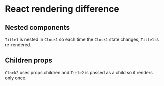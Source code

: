 # React rendering difference

## Nested components

`Title1` is nested in `Clock1` so each time the `Clock1` state changes, `Title1` is re-rendered.

## Children props

`Clock2` uses props.children and `Title2` is passed as a child so it renders only once.
